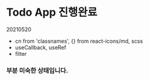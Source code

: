 # Todo App 진행완료
20210520
- cn from 'classnames', {} from react-icons/md, scss
- useCallback, useRef
- filter

### 부분 미숙한 상태입니다.
